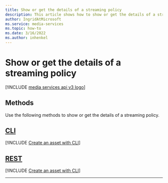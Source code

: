 ```yaml
---
title: Show or get the details of a streaming policy
description: This article shows how to show or get the details of a streaming policy.
author: IngridAtMicrosoft
ms.service: media-services
ms.topic: how-to
ms.date: 3/16/2022
ms.author: inhenkel
---
```


# Show or get the details of a streaming policy

[!INCLUDE [media services api v3 logo](./includes/v3-hr.md)]

## Methods

Use the following methods to show or get the details of a streaming policy.

## [CLI](#tab/cli/)

[!INCLUDE [Create an asset with CLI](./includes/task-show-streaming-policy-cli.md)]

## [REST](#tab/rest/)

[!INCLUDE [Create an asset with CLI](./includes/task-get-streaming-policy-rest.md)]

---
